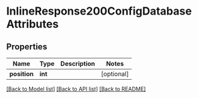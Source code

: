 # InlineResponse200ConfigDatabaseAttributes

## Properties
Name | Type | Description | Notes
------------ | ------------- | ------------- | -------------
**position** | **int** |  | [optional] 

[[Back to Model list]](../README.md#documentation-for-models) [[Back to API list]](../README.md#documentation-for-api-endpoints) [[Back to README]](../README.md)


